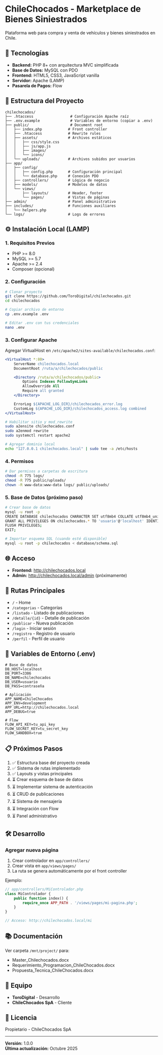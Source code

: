 # ChileChocados - Marketplace de Bienes Siniestrados

Plataforma web para compra y venta de vehículos y bienes siniestrados en Chile.

## 🚀 Tecnologías

- **Backend:** PHP 8+ con arquitectura MVC simplificada
- **Base de Datos:** MySQL con PDO
- **Frontend:** HTML5, CSS3, JavaScript vanilla
- **Servidor:** Apache (LAMP)
- **Pasarela de Pagos:** Flow

## 📁 Estructura del Proyecto

```
chilechocados/
├── .htaccess                 # Configuración Apache raíz
├── .env.example              # Variables de entorno (copiar a .env)
├── public/                   # Document root
│   ├── index.php            # Front controller
│   ├── .htaccess            # Rewrite rules
│   ├── assets/              # Archivos estáticos
│   │   ├── css/style.css
│   │   ├── js/app.js
│   │   ├── images/
│   │   └── icons/
│   └── uploads/             # Archivos subidos por usuarios
├── app/
│   ├── config/
│   │   ├── config.php       # Configuración principal
│   │   └── database.php     # Conexión PDO
│   ├── controllers/         # Lógica de negocio
│   ├── models/              # Modelos de datos
│   └── views/
│       ├── layouts/         # Header, footer
│       └── pages/           # Vistas de páginas
├── admin/                   # Panel administrativo
├── includes/                # Funciones auxiliares
│   └── helpers.php
└── logs/                    # Logs de errores

```

## ⚙️ Instalación Local (LAMP)

### 1. Requisitos Previos
- PHP >= 8.0
- MySQL >= 5.7
- Apache >= 2.4
- Composer (opcional)

### 2. Configuración

```bash
# Clonar proyecto
git clone https://github.com/ToroDigital/chilechocados.git
cd chilechocados

# Copiar archivo de entorno
cp .env.example .env

# Editar .env con tus credenciales
nano .env
```

### 3. Configurar Apache

Agregar VirtualHost en `/etc/apache2/sites-available/chilechocados.conf`:

```apache
<VirtualHost *:80>
    ServerName chilechocados.local
    DocumentRoot /ruta/a/chilechocados/public

    <Directory /ruta/a/chilechocados/public>
        Options Indexes FollowSymLinks
        AllowOverride All
        Require all granted
    </Directory>

    ErrorLog ${APACHE_LOG_DIR}/chilechocados_error.log
    CustomLog ${APACHE_LOG_DIR}/chilechocados_access.log combined
</VirtualHost>
```

```bash
# Habilitar sitio y mod_rewrite
sudo a2ensite chilechocados.conf
sudo a2enmod rewrite
sudo systemctl restart apache2

# Agregar dominio local
echo "127.0.0.1 chilechocados.local" | sudo tee -a /etc/hosts
```

### 4. Permisos

```bash
# Dar permisos a carpetas de escritura
chmod -R 775 logs/
chmod -R 775 public/uploads/
chown -R www-data:www-data logs/ public/uploads/
```

### 5. Base de Datos (próximo paso)

```bash
# Crear base de datos
mysql -u root -p
CREATE DATABASE chilechocados CHARACTER SET utf8mb4 COLLATE utf8mb4_unicode_ci;
GRANT ALL PRIVILEGES ON chilechocados.* TO 'usuario'@'localhost' IDENTIFIED BY 'contraseña';
FLUSH PRIVILEGES;
EXIT;

# Importar esquema SQL (cuando esté disponible)
mysql -u root -p chilechocados < database/schema.sql
```

## 🌐 Acceso

- **Frontend:** http://chilechocados.local
- **Admin:** http://chilechocados.local/admin (próximamente)

## 📝 Rutas Principales

- `/` - Home
- `/categorias` - Categorías
- `/listado` - Listado de publicaciones
- `/detalle/{id}` - Detalle de publicación
- `/publicar` - Nueva publicación
- `/login` - Iniciar sesión
- `/registro` - Registro de usuario
- `/perfil` - Perfil de usuario

## 🔐 Variables de Entorno (.env)

```env
# Base de datos
DB_HOST=localhost
DB_PORT=3306
DB_NAME=chilechocados
DB_USER=usuario
DB_PASS=contraseña

# Aplicación
APP_NAME=ChileChocados
APP_ENV=development
APP_URL=http://chilechocados.local
APP_DEBUG=true

# Flow
FLOW_API_KEY=tu_api_key
FLOW_SECRET_KEY=tu_secret_key
FLOW_SANDBOX=true
```

## 📋 Próximos Pasos

1. ✅ Estructura base del proyecto creada
2. ✅ Sistema de rutas implementado
3. ✅ Layouts y vistas principales
4. ⏳ Crear esquema de base de datos
5. ⏳ Implementar sistema de autenticación
6. ⏳ CRUD de publicaciones
7. ⏳ Sistema de mensajería
8. ⏳ Integración con Flow
9. ⏳ Panel administrativo

## 🛠️ Desarrollo

### Agregar nueva página

1. Crear controlador en `app/controllers/`
2. Crear vista en `app/views/pages/`
3. La ruta se genera automáticamente por el front controller

Ejemplo:
```php
// app/controllers/MiControlador.php
class MiControlador {
    public function index() {
        require_once APP_PATH . '/views/pages/mi-pagina.php';
    }
}

// Acceso: http://chilechocados.local/mi
```

## 📚 Documentación

Ver carpeta `/mnt/project/` para:
- Master_Chilechocados.docx
- Requerimiento_Programacion_ChileChocados.docx
- Propuesta_Tecnica_ChileChocados.docx

## 👥 Equipo

- **ToroDigital** - Desarrollo
- **ChileChocados SpA** - Cliente

## 📄 Licencia

Propietario - ChileChocados SpA

---

**Versión:** 1.0.0  
**Última actualización:** Octubre 2025
